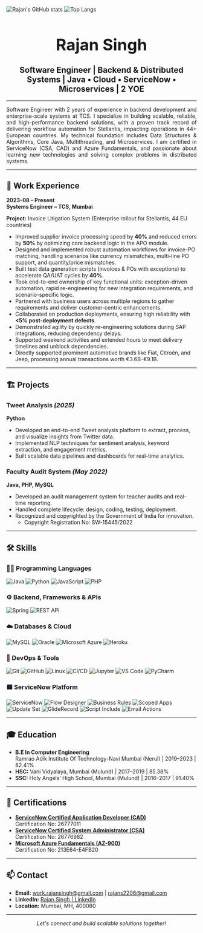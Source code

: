 ![Rajan's GitHub stats](https://github-readme-stats.vercel.app/api?username=rajansingh2206&show_icons=true&theme=radical)
![Top Langs](https://github-readme-stats.vercel.app/api/top-langs/?username=rajansingh2206&layout=compact)

<h1 align="center" style="font-size:3em;">
  Rajan Singh
</h1>

<h2 align="center">
  Software Engineer | Backend & Distributed Systems | Java • Cloud • ServiceNow • Microservices | 2 YOE
</h2>

---

<p align="justify">
Software Engineer with 2 years of experience in backend development and enterprise-scale systems at TCS. I specialize in building scalable, reliable, and high-performance backend solutions, with a proven track record of delivering workflow automation for Stellantis, impacting operations in 44+ European countries. My technical foundation includes Data Structures & Algorithms, Core Java, Multithreading, and Microservices. I am certified in ServiceNow (CSA, CAD) and Azure Fundamentals, and passionate about learning new technologies and solving complex problems in distributed systems.
</p>

---

## 💼 Work Experience

**2023-08 – Present**  
**Systems Engineer – TCS, Mumbai**

**Project:** Invoice Litigation System (Enterprise rollout for Stellantis, 44 EU countries)

- Improved supplier invoice processing speed by **40%** and reduced errors by **50%** by optimizing core backend logic in the APO module.
- Designed and implemented robust automation workflows for invoice-PO matching, handling scenarios like currency mismatches, multi-line PO support, and quantity/price mismatches.
- Built test data generation scripts (invoices & POs with exceptions) to accelerate QA/UAT cycles by **40%**.
- Took end-to-end ownership of key functional units: exception-driven automation, rapid re-engineering for new integration requirements, and scenario-specific logic.
- Partnered with business users across multiple regions to gather requirements and deliver customer-centric enhancements.
- Collaborated on production deployments, ensuring high reliability with **<5% post-deployment defects**.
- Demonstrated agility by quickly re-engineering solutions during SAP integrations, reducing dependency delays.
- Supported weekend activities and extended hours to meet delivery timelines and unblock dependencies.
- Directly supported prominent automotive brands like Fiat, Citroën, and Jeep, processing annual transactions worth €3.6B–€9.1B.

---

## 🏗️ Projects

### Tweet Analysis _(2025)_  
**Python**  
- Developed an end-to-end Tweet analysis platform to extract, process, and visualize insights from Twitter data.
- Implemented NLP techniques for sentiment analysis, keyword extraction, and engagement metrics.
- Built scalable data pipelines and dashboards for real-time analytics.

### Faculty Audit System _(May 2022)_  
**Java, PHP, MySQL**  
- Developed an audit management system for teacher audits and real-time reporting.
- Handled complete lifecycle: design, coding, testing, deployment.
- Recognized and copyrighted by the Government of India for innovation.
  - Copyright Registration No: SW-15445/2022

---

## 🛠️ Skills

### 👨‍💻 Programming Languages
<p>
  <img alt="Java" src="https://img.shields.io/badge/Java-%23ED8B00.svg?logo=java&logoColor=white&style=for-the-badge"/>
  <img alt="Python" src="https://img.shields.io/badge/Python-%2314354C.svg?logo=python&logoColor=white&style=for-the-badge"/>
  <img alt="JavaScript" src="https://img.shields.io/badge/JavaScript-%23F7DF1E.svg?logo=javascript&logoColor=black&style=for-the-badge"/>
  <img alt="PHP" src="https://img.shields.io/badge/PHP-%23777BB4.svg?logo=php&logoColor=white&style=for-the-badge"/>
</p>

### ⚙️ Backend, Frameworks & APIs
<p>
  <img alt="Spring" src="https://img.shields.io/badge/Spring-%236DB33F.svg?logo=spring&logoColor=white&style=for-the-badge"/>
  <img alt="REST API" src="https://img.shields.io/badge/REST-API-%23007ACC.svg?logo=cloud&logoColor=white&style=for-the-badge"/>
</p>

### ☁️ Databases & Cloud
<p>
  <img alt="MySQL" src="https://img.shields.io/badge/MySQL-%2300f.svg?logo=mysql&logoColor=white&style=for-the-badge"/>
  <img alt="Oracle" src="https://img.shields.io/badge/Oracle-%23F00000.svg?logo=oracle&logoColor=white&style=for-the-badge"/>
  <img alt="Microsoft Azure" src="https://img.shields.io/badge/Azure-%230072C6.svg?logo=microsoft-azure&logoColor=white&style=for-the-badge"/>
  <img alt="Heroku" src="https://img.shields.io/badge/Heroku-%23430098.svg?logo=heroku&logoColor=white&style=for-the-badge"/>
</p>

### 🚀 DevOps & Tools
<p>
  <img alt="Git" src="https://img.shields.io/badge/Git-%23F05033.svg?logo=git&logoColor=white&style=for-the-badge"/>
  <img alt="GitHub" src="https://img.shields.io/badge/GitHub-%23121011.svg?logo=github&logoColor=white&style=for-the-badge"/>
  <img alt="Linux" src="https://img.shields.io/badge/Linux-%23FCC624.svg?logo=linux&logoColor=black&style=for-the-badge"/>
  <img alt="CI/CD" src="https://img.shields.io/badge/CI/CD-%23007ACC.svg?logo=azuredevops&logoColor=white&style=for-the-badge"/>
  <img alt="Jupyter" src="https://img.shields.io/badge/Jupyter-%23F37626.svg?logo=Jupyter&logoColor=white&style=for-the-badge"/>
  <img alt="VS Code" src="https://img.shields.io/badge/VS_Code-0078d7.svg?logo=visual-studio-code&logoColor=white&style=for-the-badge"/>
  <img alt="PyCharm" src="https://img.shields.io/badge/PyCharm-0078d7.svg?logo=pycharm&logoColor=white&style=for-the-badge"/>
</p>

### 🟩 ServiceNow Platform
<p>
  <img alt="ServiceNow" src="https://img.shields.io/badge/ServiceNow-%2300A1E4.svg?logo=servicenow&logoColor=white&style=for-the-badge"/>
  <img alt="Flow Designer" src="https://img.shields.io/badge/Flow%20Designer-%2300A1E4.svg?logo=servicenow&logoColor=white&style=for-the-badge"/>
  <img alt="Business Rules" src="https://img.shields.io/badge/Business%20Rules-%2300A1E4.svg?logo=servicenow&logoColor=white&style=for-the-badge"/>
  <img alt="Scoped Apps" src="https://img.shields.io/badge/Scoped%20Apps-%2300A1E4.svg?logo=servicenow&logoColor=white&style=for-the-badge"/>
  <img alt="Update Set" src="https://img.shields.io/badge/Update%20Set-%2300A1E4.svg?logo=servicenow&logoColor=white&style=for-the-badge"/>
  <img alt="GlideRecord" src="https://img.shields.io/badge/GlideRecord-%2300A1E4.svg?logo=servicenow&logoColor=white&style=for-the-badge"/>
  <img alt="Script Include" src="https://img.shields.io/badge/Script%20Include-%2300A1E4.svg?logo=servicenow&logoColor=white&style=for-the-badge"/>
  <img alt="Email Actions" src="https://img.shields.io/badge/Email%20Actions-%2300A1E4.svg?logo=servicenow&logoColor=white&style=for-the-badge"/>
</p>

---

## 🎓 Education

- **B.E In Computer Engineering**  
  Ramrao Adik Institute Of Technology-Navi Mumbai (Nerul) | 2019–2023 | 82.41%
- **HSC:** Vani Vidyalaya, Mumbai (Mulund) | 2017–2019 | 85.38%
- **SSC:** Holy Angels’ High School, Mumbai (Mulund) | 2016–2017 | 91.40%

---

## 🏅 Certifications

- [**ServiceNow Certified Application Developer (CAD)**](https://drive.google.com/file/d/1eyj8NC_ZaOJkgLLgn0Pg_6RKGtYpXbNW/view)  
  Certification No: 26777011
- [**ServiceNow Certified System Administrator (CSA)**](https://drive.google.com/file/d/1QUIMcnDfsBSa5AbGNMt_O72H56oMoBfB/view)  
  Certification No: 26776982
- [**Microsoft Azure Fundamentals (AZ-900)**](https://learn.microsoft.com/en-us/users/rajans2206/credentials/2874743f9d4c4542?ref=https%3A%2F%2Fwww.linkedin.com%2F)  
  Certification No: 213E64-E4FB20

---

## 📫 Contact

- **Email:** [work.rajansingh@gmail.com](mailto:work.rajansingh@gmail.com) | [rajans2206@gmail.com](mailto:rajans2206@gmail.com)
- **LinkedIn:** [Rajan Singh | LinkedIn](https://www.linkedin.com/in/rajansinghdev/)
- **Location:** Mumbai, MH, 400080

---

<p align="center"><em>Let's connect and build scalable solutions together!</em></p>
